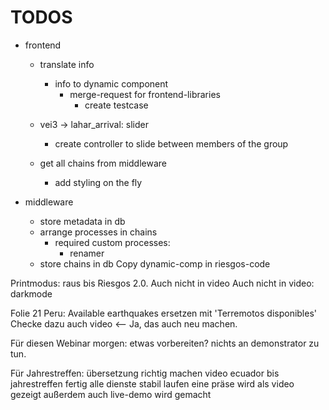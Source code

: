 TODOS
=====

 - frontend
  
   - translate info
     - info to dynamic component
       - merge-request for frontend-libraries
         - create testcase
   
   - vei3 -> lahar_arrival: slider
     - create controller to slide between members of the group




   - get all chains from middleware
     - add styling on the fly
 - middleware
   - store metadata in db
   - arrange processes in chains
     - required custom processes:
       - renamer
   - store chains in db
Copy dynamic-comp in riesgos-code



Printmodus: 
    raus bis Riesgos 2.0.
    Auch nicht in video
    Auch nicht in video: darkmode

Folie 21 Peru:
    Available earthquakes ersetzen mit 'Terremotos disponibles'
    Checke dazu auch video <-- Ja, das auch neu machen.

Für diesen Webinar morgen: etwas vorbereiten?
    nichts an demonstrator zu tun. 

Für Jahrestreffen: 
    übersetzung richtig machen
    video ecuador bis jahrestreffen fertig
    alle dienste stabil laufen
    eine präse wird als video gezeigt
    außerdem auch live-demo wird gemacht
